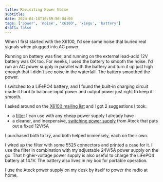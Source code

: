 ```yaml
---
title: Revisiting Power Noise
subtitle: 
date: 2024-04-18T16:59:56-04:00
tags: ['power', 'noise', 'x6100', 'xiegu', 'battery']
draft: false
---
```


When I first started
with the X6100,
I'd see some noise
that buried real signals
when plugged
into AC power.

Running on battery was fine,
and running 
on the external lead-acid 12V battery
was OK too.
For weeks, 
I used the battery
to smooth the noise.
I'd run an AC power supply
in parallel with the battery
and turn it up just high enough
that I didn't see noise in the waterfall.
The battery smoothed the power.

I switched to a LiFePO4 battery,
and I found the built-in charging
circuit made it hard
to balance input power and output power
just right to keep it smooth.

I asked around on the 
[X6100 mailing list](https://groups.io/g/xiegu-x6100/topic/103401251#4578)
and I got 2 suggestions I took:
- a [filter](https://www.amazon.com/dp/B07HTM7Q7F?th=1) I can use 
  with any cheap power supply I already have
- a cleaner, 
  and inexpensive,
  [switching power supply](https://www.mpja.com/12-Volt-Adapter-Power-Supply-5A-Ateck/productinfo/36374+PS/)
  from Ateck that puts out a fixed 12V/5A

I purchased both to try, 
and both helped immensely, 
each on their own.

I wired up the filter 
with some 5525 connectors
and printed a case for it.
I use the filter in combination
with my adjustable 24V/5A power supply
on the go.
That higher-voltage power supply
is also useful
to charge the LiFePO4 battery 
at 14.1V.
The battery also lives in my box 
for portable operation.


I use the Ateck power supply
on my desk by itself
to power the radio at home.

<!--more-->

